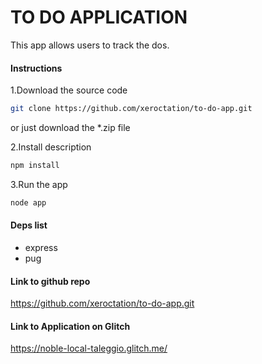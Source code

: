 # TO DO APPLICATION

This app allows users to track the dos.

#### Instructions
1.Download the source code
```bash
git clone https://github.com/xeroctation/to-do-app.git
```

or just download the *.zip file

2.Install description
```bash
npm install
```

3.Run the app
```bash
node app
```

#### Deps list
- express
- pug

#### Link to github repo
https://github.com/xeroctation/to-do-app.git

#### Link to Application on Glitch 
https://noble-local-taleggio.glitch.me/